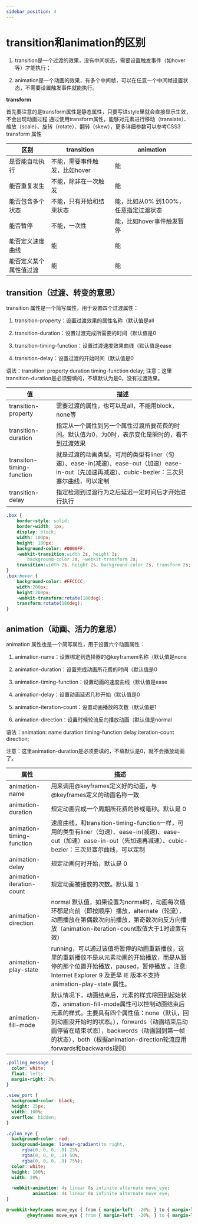 ```yaml
---
sidebar_position: 4
---
```


# transition和animation的区别

1. transition是一个过渡的效果，没有中间状态，需要设置触发事件（如hover等）才能执行；

2. animation是一个动画的效果，有多个中间帧，可以在任意一个中间帧设置状态，不需要设置触发事件就能执行。

**transform**

首先要注意的是transform属性是静态属性，只要写进style里就会直接显示生效，不会出现动画过程
通过使用transform属性，能够对元素进行移动（translate）、缩放（scale）、旋转（rotate）、翻转（skew），更多详细参数可以参考CSS3 transform 属性

| 区别                   | transition                    | animation                             |
| ---------------------- | ----------------------------- | ------------------------------------- |
| 是否能自动执行         | 不能，需要事件触发，比如hover | 能                                    |
| 能否重复发生           | 不能，除非在一次触发          | 能                                    |
| 能否包含多个状态       | 不能，只有开始和结束状态      | 能，比如从0% 到100%，任意指定过渡状态 |
| 能否暂停               | 不能，一次性                  | 能，比如hover事件触发暂停             |
| 能否定义速度曲线       | 能                            | 能                                    |
| 能否定义某个属性值过渡 | 能                            | 能                                    |

## transition（过渡、转变的意思）

transition 属性是一个简写属性，用于设置四个过渡属性：

1. transition-property：设置过渡效果的属性名称（默认值是all

2. transition-duration：设置过渡完成所需要的时间（默认值是0

3. transition-timing-function：设置过渡速度效果曲线（默认值是ease

4. transition-delay：设置过渡的开始时间（默认值是0

语法：transition: property duration timing-function delay;
注意：这里transition-duration是必须要填的，不填默认为是0，没有过渡效果。

| 值       | 描述          |
| ---------------------------- | ------------------------------------------------------------ |
| transition-property       | 需要过渡的属性，也可以是all，不能用block，none等             |
| transition-duration       | 指定从一个属性到另一个属性过渡所要花费的时间。默认值为0，为0时，表示变化是瞬时的，看不到过渡效果 |
| transiton-timing-function | 就是过渡的动画类型。可用的类型有liner（匀速）、ease-in(减速)、ease-out（加速）ease-in-out（先加速再减速）、cubic-bezier：三次贝塞尔曲线，可以定制 |
| transition-delay          | 指定检测到过渡行为之后延迟一定时间后才开始进行执行           |

```css
.box {
    border-style: solid;
    border-width: 1px;
    display: block;
    width: 100px;
    height: 100px;
    background-color: #0000FF;
    -webkit-transition:width 2s, height 2s,
        background-color 2s, -webkit-transform 2s;
    transition:width 2s, height 2s, background-color 2s, transform 2s;
}
.box:hover {
    background-color: #FFCCCC;
    width:200px;
    height:200px;
    -webkit-transform:rotate(180deg);
    transform:rotate(180deg);
}

```

## animation（动画、活力的意思）

animation 属性也是一个简写属性，用于设置六个动画属性：

1. animation-name：设置绑定到选择器的@keyframem名称（默认值是none

2. animation-duration：设置完成动画所花费的时间（默认值是0

3. animation-timing-function：设置动画的速度曲线（默认值是ease

4. animation-delay：设置动画延迟几秒开始（默认值是0

5. animation-iteration-count：设置动画播放的次数（默认值是1

6. animation-direction：设置时候轮流反向播放动画（默认值是normal

语法：animation: name duration timing-function delay iteration-count direction;

注意：这里animation-duration是必须要填的，不填默认是0，就不会播放动画了。

| 属性                      | 描述                                                         |
| ------------------------- | ------------------------------------------------------------ |
| animation-name            | 用来调用@keyframes定义好的动画，与@keyframes定义的动画名称一致 |
| animation-duration        | 规定动画完成一个周期所花费的秒或毫秒。默认是 0               |
| animation-timing-function | 速度曲线，和transition-timing-function一样，可用的类型有liner（匀速）、ease-in(减速)、ease-out（加速）ease-in-out（先加速再减速）、cubic-bezier：三次贝塞尔曲线，可以定制 |
| animation-delay           | 规定动画何时开始，默认是 0                                   |
| animation-iteration-count | 规定动画被播放的次数。默认是 1                               |
| animation-direction       | normal 默认值，如果设置为normal时，动画每次循环都是向前（即按顺序）播放，alternate（轮流），动画播放在第偶数次向前播放，第奇数次向反方向播放（animation-iteration-count取值大于1时设置有效） |
| animation-play-state      | running，可以通过该值将暂停的动画重新播放，这里的重新播放不是从元素动画的开始播放，而是从暂停的那个位置开始播放，paused，暂停播放 。注意: Internet Explorer 9 及更早 IE 版本不支持 animation-play-state 属性。|
| animation-fill-mode       | 默认情况下，动画结束后，元素的样式将回到起始状态，animation-fill-mode属性可以控制动画结束后元素的样式。主要具有四个属性值：none（默认，回到动画没开始时的状态。），forwards（动画结束后动画停留在结束状态），backwords（动画回到第一帧的状态），both（根据animation-direction轮流应用forwards和backwards规则） |

```css
.polling_message {
  color: white;
  float: left;
  margin-right: 2%;
}

.view_port {
  background-color: black;
  height: 25px;
  width: 100%;
  overflow: hidden;
}

.cylon_eye {
  background-color: red;
  background-image: linear-gradient(to right,
      rgba(0, 0, 0, .9) 25%,
      rgba(0, 0, 0, .1) 50%,
      rgba(0, 0, 0, .9) 75%);
  color: white;
  height: 100%;
  width: 20%;

  -webkit-animation: 4s linear 0s infinite alternate move_eye;
          animation: 4s linear 0s infinite alternate move_eye;
}

@-webkit-keyframes move_eye { from { margin-left: -20%; } to { margin-left: 100%; }  }
        @keyframes move_eye { from { margin-left: -20%; } to { margin-left: 100%; }  }
```
